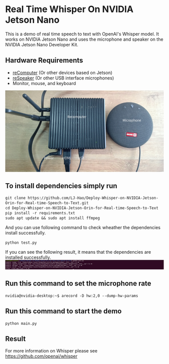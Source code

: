 # Real Time Whisper On NVIDIA Jetson Nano

This is a demo of real time speech to text with OpenAI's Whisper model. It works on NVIDIA Jetson Nano and uses the microphone and speaker on the NVIDIA Jetson Nano Developer Kit.

## Hardware Requirements
- [reComputer](https://www.seeedstudio.com/reComputer-Industrial-J3011-p-5682.html?queryID=c1e6f0b0bd38a98233ce64bce8083a22&objectID=5682&indexName=bazaar_retailer_products) (Or other devices based on Jetson)
- [reSpeaker](https://www.seeedstudio.com/ReSpeaker-Mic-Array-v2-0.html?queryID=2baffb980bdb6d5e65b2b3f511657cb2&objectID=139&indexName=bazaar_retailer_products) (Or other USB interface microphones)
- Monitor, mouse, and keyboard 

![hardware_connection](./source/Picture%20of%20Connection.jpg)

## To install dependencies simply run
```shell
git clone https://github.com/LJ-Hao/Deploy-Whisper-on-NVIDIA-Jetson-Orin-for-Real-time-Speech-to-Text.git
cd Deploy-Whisper-on-NVIDIA-Jetson-Orin-for-Real-time-Speech-to-Text
pip install -r requirements.txt
sudo apt update && sudo apt install ffmpeg
```
And you can use following command to check wheather the dependencies install successfully.
```shell
python test.py
```
If you can see the following result, it means that the dependencies are installed successfully.
![Result](source/Deploy-whisper-on-Nvidia-Jetson-orin-for-real-time-speech-to-text.png)

## Run this command to set the microphone rate
```shell
nvidia@nvidia-desktop:~$ arecord -D hw:2,0 --dump-hw-params
```
## Run this command to start the demo
```shell
python main.py
```
## Result

For more information on Whisper please see https://github.com/openai/whisper

